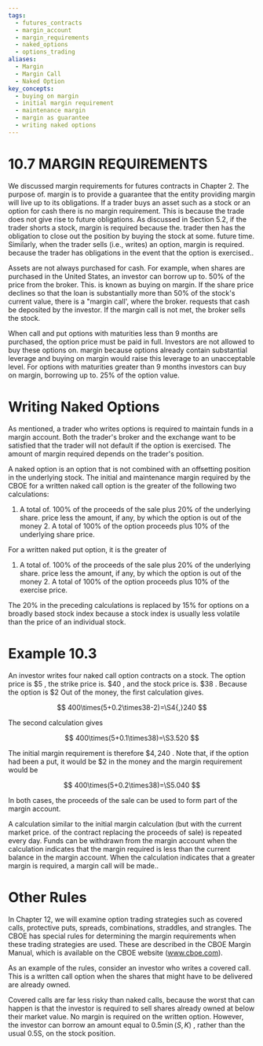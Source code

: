 ```yaml
---
tags:
  - futures_contracts
  - margin_account
  - margin_requirements
  - naked_options
  - options_trading
aliases:
  - Margin
  - Margin Call
  - Naked Option
key_concepts:
  - buying on margin
  - initial margin requirement
  - maintenance margin
  - margin as guarantee
  - writing naked options
---
```


# 10.7 MARGIN REQUIREMENTS  

We discussed margin requirements for futures contracts in Chapter 2. The purpose of. margin is to provide a guarantee that the entity providing margin will live up to its obligations. If a trader buys an asset such as a stock or an option for cash there is no margin requirement. This is because the trade does not give rise to future obligations. As discussed in Section 5.2, if the trader shorts a stock, margin is required because the. trader then has the obligation to close out the position by buying the stock at some. future time. Similarly, when the trader sells (i.e., writes) an option, margin is required. because the trader has obligations in the event that the option is exercised..  

Assets are not always purchased for cash. For example, when shares are purchased in the United States, an investor can borrow up to. $50\%$ of the price from the broker. This. is known as buying on margin. If the share price declines so that the loan is substantially more than $50\%$ of the stock's current value, there is a "margin call', where the broker. requests that cash be deposited by the investor. If the margin call is not met, the broker sells the stock.  

When call and put options with maturities less than 9 months are purchased, the option price must be paid in full. Investors are not allowed to buy these options on. margin because options already contain substantial leverage and buying on margin would raise this leverage to an unacceptable level. For options with maturities greater than 9 months investors can buy on margin, borrowing up to. $25\%$ of the option value.  

# Writing Naked Options  

As mentioned, a trader who writes options is required to maintain funds in a margin account. Both the trader's broker and the exchange want to be satisfied that the trader will not default if the option is exercised. The amount of margin required depends on the trader's position.  

A naked option is an option that is not combined with an offsetting position in the underlying stock. The initial and maintenance margin required by the CBOE for a written naked call option is the greater of the following two calculations:  

1. A total of. $100\%$ of the proceeds of the sale plus $20\%$ of the underlying share. price less the amount, if any, by which the option is out of the money 2. A total of $100\%$ of the option proceeds plus $10\%$ of the underlying share price.  

For a written naked put option, it is the greater of  

1. A total of. $100\%$ of the proceeds of the sale plus $20\%$ of the underlying share. price less the amount, if any, by which the option is out of the money 2. A total of $100\%$ of the option proceeds plus $10\%$ of the exercise price.  

The $20\%$ in the preceding calculations is replaced by $15\%$ for options on a broadly based stock index because a stock index is usually less volatile than the price of an individual stock.  

# Example 10.3  

An investor writes four naked call option contracts on a stock. The option price is $\$5$ , the strike price is. $\$40$ , and the stock price is. $\$38$ . Because the option is $\$2$ Out of the money, the first calculation gives.  

$$
400\times(5+0.2\times38-2)=\S4{,}240
$$  

The second calculation gives  

$$
400\times(5+0.1\times38)=\S3.520
$$  

The initial margin requirement is therefore $\$4,240$ . Note that, if the option had been a put, it would be $\$2$ in the money and the margin requirement would be  

$$
400\times(5+0.2\times38)=\S5.040
$$  

In both cases, the proceeds of the sale can be used to form part of the margin account.  

A calculation similar to the initial margin calculation (but with the current market price. of the contract replacing the proceeds of sale) is repeated every day. Funds can be withdrawn from the margin account when the calculation indicates that the margin required is less than the current balance in the margin account. When the calculation indicates that a greater margin is required, a margin call will be made..  

# Other Rules  

In Chapter 12, we will examine option trading strategies such as covered calls, protective puts, spreads, combinations, straddles, and strangles. The CBOE has special rules for determining the margin requirements when these trading strategies are used. These are described in the CBOE Margin Manual, which is available on the CBOE website (www.cboe.com).  

As an example of the rules, consider an investor who writes a covered call. This is a written call option when the shares that might have to be delivered are already owned.  

Covered calls are far less risky than naked calls, because the worst that can happen is that the investor is required to sell shares already owned at below their market value. No margin is required on the written option. However, the investor can borrow an amount equal to $0.5\operatorname*{min}(S,K)$ , rather than the usual 0.5S, on the stock position.  
